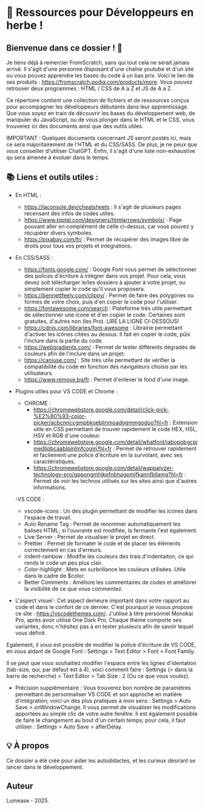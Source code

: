 # 📁 Ressources pour Développeurs en herbe !

## Bienvenue dans ce dossier ! 🚀

Je tiens déjà à remercier FromScratch, sans qui tout cela ne serait jamais arrivé. Il s'agit d'une personne disposant d'une chaîne youtube et d'un site ou vous pouvez apprendre les bases du code à un bas prix.
Voici le lien de ses produits : https://fromscratch.podia.com/products/more. 
Vous pouvez retrouver deux programmes : HTML / CSS de A a Z et JS de A a Z. 

Ce répertoire contient une collection de fichiers et de ressources conçus pour accompagner les développeurs débutants dans leur apprentissage. 
Que vous soyez en train de découvrir les bases du développement web, de manipuler du JavaScript, ou de vous plonger dans le HTML et le CSS, vous trouverez ici des documents ainsi que des outils utiles.

IMPORTANT : Quelques documents concernant JS seront postés ici, mais ce sera majoritairement de l'HTML et du CSS/SASS. De plus, je ne peux que vous conseiller d'utiliser ChatGPT. Enfin, il s'agit d'une liste non-exhaustive qu sera amenée à évoluer dans le temps. 

## 📚 Liens et outils utiles :

- En HTML :
  - https://laconsole.dev/cheatsheets : Il s'agit de plusieurs pages recensant des infos de codes utiles. 
  - https://www.toptal.com/designers/htmlarrows/symbols/ : Page pouvant aller en complément de celle ci-dessus, car vous pouvez y récupérer divers symboles.
  - https://pixabay.com/fr/ : Permet de récupérer des images libre de droits pour tous vos projets et intégrations. 

- En CSS/SASS :
  - https://fonts.google.com/ : Google Font vous permet de sélectionner des polices d'écriture à intégrer dans vos projet. Pour cela, vous devez soit télécharger le/les dossiers à ajouter à votre projet, ou simplement copier le code qu'il vous proposera. 
  - https://bennettfeely.com/clippy/ : Permet de faire des polygones ou formes de votre choix, puis d'en copier le code pour l'utiliser.
  - https://fontawesome.com/search : Plateforme très utile permettant de sélectionner une icone et d'en copier le code. Certaines sont gratuites, d'autres non (les Pro). LIRE LA LIGNE CI-DESSOUS!
  - https://cdnjs.com/libraries/font-awesome : Librairie permettant d'activer les icônes citées au dessus. Il fait en copier le code, pûis l'inclure dans la partie <head> du code.
  - https://webgradients.com/ : Permet de tester différents dégradés de couleurs afin de l'inclure dans un projet. 
  - https://caniuse.com/ : Site très utile permettant de vérifier la compatibilité du code en fonction des navigateurs choisis par les utilisateurs.
  - https://www.remove.bg/fr : Permet d'enlever le fond d'une image. 

- Plugins utiles pour VS CODE et Chrome :
  
  - CHROME :
    - https://chromewebstore.google.com/detail/click-pick-%E2%80%93-color-picker/acbcnnccgmpbkoeblinmoadogmmgodoo?hl=fr : Extension utile en CSS permettant de trouver rapidement le code HEX, HSL, HSV et RGB d'une couleur.
    - https://chromewebstore.google.com/detail/whatfont/jabopobgcpjmedljpbcaablpmlmfcogm?hl=fr : Permet de retrouver rapidement et facilement une police d'écriture en la survolant, avec ses caractéristiques.
    - https://chromewebstore.google.com/detail/wappalyzer-technology-pro/gppongmhjkpfnbhagpmjfkannfbllamg?hl=fr  : Permet de voir les technos utilisés sur les sites ainsi que d'autres informations.

  -VS CODE :
    - vscode-icons : Un des plugin permettant de modifier les icones dans l'espace de travail.
    - Auto Rename Tag : Permet de renommer automatiquement les balises HTML;  si l'ouvrante est modifiée, la fermante l'est également.
    - Live Server : Permet de visualiser le projet en direct.
    - Prettier : Permet de formater le code et de placer les éléments correctement en cas d'erreurs.
    - indent-rainbow : Modifie les couleurs des trais d'indentaiton, ce qui rends le code un peu plus clair.
    - Color-highlight : Mets en surbrillance les couleurs utilisées. Utile dans le cadre de $color.
    - Better Comments : Améliore les commentaires de codes et améliorer la visibilité de ce que vous commentez.

- L'aspect visuel :
Cet aspect demeure important dans votre rapport au code et dans le confort de ce dernier. C'est pourquoi je voous propose ce site : https://vscodethemes.com/.
J'utilise à titre personnel Monokai Pro, après avoir utilisé One Dark Pro. Chaque thème comporte ses variantes, donc n'hésitez pas à en tester plusieurs afin de savoir lequel vous définit.

Egalement, il vous est possible de modifier la police d'écriture de VS CODE, en vous aidant de Google Font : Settings > Text Editor > Font > Font Family.

Il se peut que vous souhaitiez modifier l'espace entre les lignes d'identation (tab-size, qui, par défaut est à 4), voici comment faire : Settings (> dans la barre de recherche) > Text Editor > Tab Size : 2 (Ou ce que vous voulez).

- Précision supplémentaire :
Vous trouverez bon nombre de paramètres permettant de personnaliser VS CODE et son approche en matière d'intégration; voici un des plus pratiques à mon sens : Settings > Auto Save > onWindowChange.
Il vous permet de visualiser les modifications apportées au simple clic de votre autre fenêtre. Il est également possible de faire le changement au bout d'un certain temps; pour cela, il faut utiliser : Settings > Auto Save > afterDelay.

## 💡 À propos

Ce dossier a été créé pour aider les autodidactes, et les curieux désirant se lancer dans le développement. 

## Auteur

Lumease - 2025.

